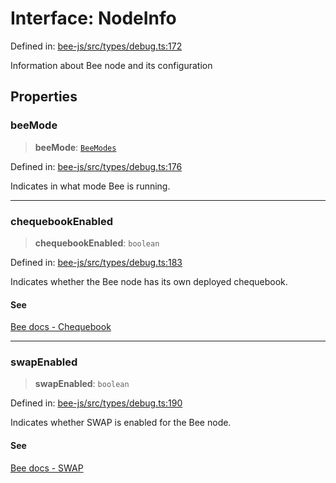 # Interface: NodeInfo

Defined in: [bee-js/src/types/debug.ts:172](https://github.com/ethersphere/bee-js/blob/3abbe2b1b264d6b586511a56e93badb2236bd09d/src/types/debug.ts#L172)

Information about Bee node and its configuration

## Properties

### beeMode

> **beeMode**: [`BeeModes`](../enumerations/BeeModes.md)

Defined in: [bee-js/src/types/debug.ts:176](https://github.com/ethersphere/bee-js/blob/3abbe2b1b264d6b586511a56e93badb2236bd09d/src/types/debug.ts#L176)

Indicates in what mode Bee is running.

***

### chequebookEnabled

> **chequebookEnabled**: `boolean`

Defined in: [bee-js/src/types/debug.ts:183](https://github.com/ethersphere/bee-js/blob/3abbe2b1b264d6b586511a56e93badb2236bd09d/src/types/debug.ts#L183)

Indicates whether the Bee node has its own deployed chequebook.

#### See

[Bee docs - Chequebook](https://docs.ethswarm.org/docs/references/glossary/#cheques--chequebook)

***

### swapEnabled

> **swapEnabled**: `boolean`

Defined in: [bee-js/src/types/debug.ts:190](https://github.com/ethersphere/bee-js/blob/3abbe2b1b264d6b586511a56e93badb2236bd09d/src/types/debug.ts#L190)

Indicates whether SWAP is enabled for the Bee node.

#### See

[Bee docs - SWAP](https://docs.ethswarm.org/docs/references/glossary/#swap)
